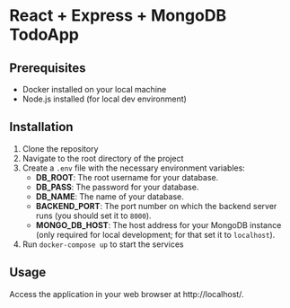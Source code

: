 # React + Express + MongoDB TodoApp

## Prerequisites

- Docker installed on your local machine
- Node.js installed (for local dev environment)

## Installation

1. Clone the repository 
2. Navigate to the root directory of the project
3. Create a `.env` file with the necessary environment variables:
    - **DB_ROOT**: The root username for your database.
    - **DB_PASS**: The password for your database.
    - **DB_NAME**: The name of your database.
    - **BACKEND_PORT**: The port number on which the backend server runs (you should set it to `8000`).
    - **MONGO_DB_HOST**: The host address for your MongoDB instance (only required for local development; for that set it to `localhost`).
4. Run `docker-compose up` to start the services

## Usage 

Access the application in your web browser at http://localhost/.